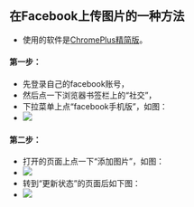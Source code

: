 ## 在Facebook上传图片的一种方法
* 使用的软件是[ChromePlus精简版](https://github.com/comeforu2012/truth/wiki/ChromePlus)。

#### 第一步：
* 先登录自己的facebook账号，
* 然后点一下浏览器书签栏上的“社交”，
* 下拉菜单上点“facebook手机版”，如图：
* ![](https://qnwbnq-ch3302.files.1drv.com/y3m-H4i0s1El8kkLs2ZLwzgjDQfYJPt2CEQt8CfGj3wr7Qq-nnDgTAW44GL2cdi4gqJJRt0701DSYU3lA9ULePKr6KApoIIdug0OdegwZ1zw65Mly6i56eL81oYLAty6hTrDEJubU1K4dhziJgN9tI7O9_H_fGt6LBKlMchcQxXVCE/Image%205.png?psid=1)

#### 第二步：
* 打开的页面上点一下“添加图片”，如图：
* ![](https://qnwbnq-ch3302.files.1drv.com/y3mOnKZ2Seknu6oWbUNTCWHzQO1AHyZ3JgqQS4IiSVxDXw69kEWACPY98URH7kIJv2W_VZDT3so9KmBTTGoVpeASUp_a-OkPDubwfCmcpKeKcbX6BHH14I3UvEklfulI6sL9XpZwNc5ZR6sSNp966cJDbNSwlJziPZcHVWNBgIeI-k/Image%203.png?psid=1)
* 转到“更新状态”的页面后如下图：
* ![](https://qnwbnq-ch3301.files.1drv.com/y3mrBuCthN-LBie4dSsftudVGSe_ncLekWk2uRni-X1361R_qEEBoFafjF1WMVKF8JgSTnO1B_xn7B6WunTdpHR4V8QC2Apb2duEqRfgmIbOnIw_tA93iW67uDe_AN5eFVMSzeLiVASZMf8DfkiwJW9MVKMzhZzkedMFWi-b_sNb20/Image%204.png?psid=1)

